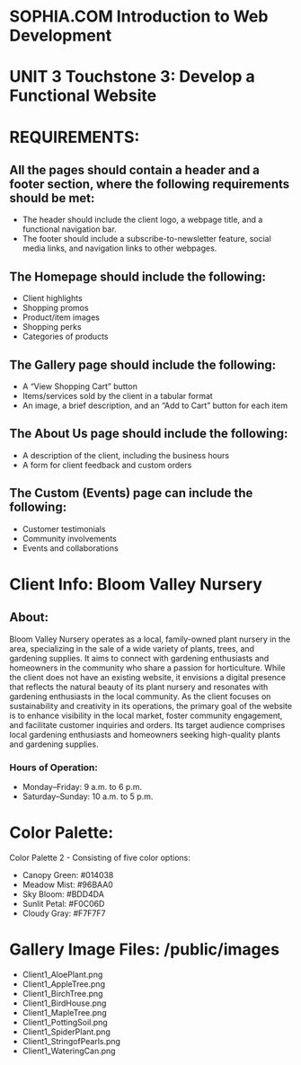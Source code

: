 # SOPHIA.COM Introduction to Web Development

# UNIT 3 Touchstone 3: Develop a Functional Website

# REQUIREMENTS:

## All the pages should contain a header and a footer section, where the following requirements should be met:

- The header should include the client logo, a webpage title, and a functional navigation bar.
- The footer should include a subscribe-to-newsletter feature, social media links, and navigation links to other webpages.

## The Homepage should include the following:

- Client highlights
- Shopping promos
- Product/item images
- Shopping perks
- Categories of products

## The Gallery page should include the following:

- A “View Shopping Cart” button
- Items/services sold by the client in a tabular format
- An image, a brief description, and an “Add to Cart” button for each item

## The About Us page should include the following:

- A description of the client, including the business hours
- A form for client feedback and custom orders

## The Custom (Events) page can include the following:

- Customer testimonials
- Community involvements
- Events and collaborations

# Client Info: Bloom Valley Nursery

## About:

Bloom Valley Nursery operates as a local, family-owned plant nursery in the area, specializing in the sale of a wide variety of plants, trees, and gardening supplies. It aims to connect with gardening enthusiasts and homeowners in the community who share a passion for horticulture. While the client does not have an existing website, it envisions a digital presence that reflects the natural beauty of its plant nursery and resonates with gardening enthusiasts in the local community. As the client focuses on sustainability and creativity in its operations, the primary goal of the website is to enhance visibility in the local market, foster community engagement, and facilitate customer inquiries and orders. Its target audience comprises local gardening enthusiasts and homeowners seeking high-quality plants and gardening supplies.

### Hours of Operation:

- Monday–Friday: 9 a.m. to 6 p.m.
- Saturday–Sunday: 10 a.m. to 5 p.m.

# Color Palette:

Color Palette 2 - Consisting of five color options:

- Canopy Green: #014038
- Meadow Mist: #96BAA0
- Sky Bloom: #BDD4DA
- Sunlit Petal: #F0C06D
- Cloudy Gray: #F7F7F7

# Gallery Image Files: /public/images

- Client1_AloePlant.png
- Client1_AppleTree.png
- Client1_BirchTree.png
- Client1_BirdHouse.png
- Client1_MapleTree.png
- Client1_PottingSoil.png
- Client1_SpiderPlant.png
- Client1_StringofPearls.png
- Client1_WateringCan.png
